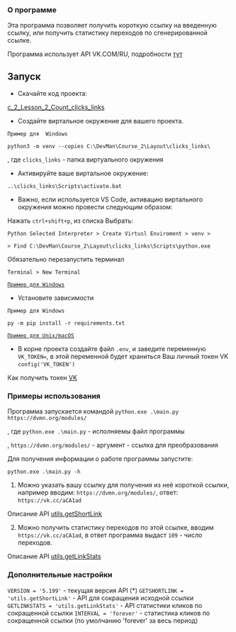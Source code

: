 ### О программе

Эта программа позволяет получить короткую ссылку на введенную ссылку, или получить статистику переходов по сгенерированной ссылке.

Программа использует API VK.COM/RU, подробности [тут](https://dev.vk.com/ru/reference)


## Запуск

- Скачайте код проекта:

[c_2_Lesson_2_Count_clicks_links](https://github.com/EDU-DevMan/c_2_Lesson_2_Count_clicks_links.git)

- Создайте виртальное окружение для вашего проекта.

`Пример для  Windows`

```python3 -m venv --copies C:\DevMan\Course_2\Layout\clicks_links\```

, где `clicks_links` - папка виртуального окружения

- Активируйте ваше виртальное окружение:

```..\clicks_links\Scripts\activate.bat```

- Важно, если используется VS Code, активацию виртального окружения можно провести следующим образом:

Нажать `ctrl+shift+p`, из списка Выбрать:

 `Python Selected Interpreter > Create Virtusl Enviroment > venv >`
 
 `> Find C:\DevMan\Course_2\Layout\clicks_links\Scripts\python.exe`

Обязательно перезапустить терминал 

`Terminal > New Terminal`

[`Пример для Windows`](https://dvmn.org/encyclopedia/pip/pip_virtualenv/)

- Установите зависимости

`Пример для Windows`

```py -m pip install -r requirements.txt```

[`Пример для Unix/macOS`](https://pip.pypa.io/en/stable/user_guide/#requirements-files)

- В корне проекта создайте файл `.env`, и заведите переменную `VK_TOKEN=`, в этой переменной будет храниться Ваш личный токен VK `config('VK_TOKEN')`

Как получить токен [VK](https://id.vk.com/about/business/go/docs/ru/vkid/latest/vk-id/connection/tokens/service-token)


### Примеры использования 

Программа запускается командой ```python.exe .\main.py https://dvmn.org/modules/```

, где ```python.exe .\main.py``` - исполняемы файл программы

, ```https://dvmn.org/modules/``` - аргумент - ссылка для преобразования

Для получения информации о работе программы запустите:

```python.exe .\main.py -h```

1. Можно указать вашу ссылку для получения из неё короткой ссылки, например вводим: `https://dvmn.org/modules/`, ответ: `https://vk.cc/aCA1ad`

Описание API  [utils.getShortLink](https://dev.vk.com/ru/method/utils.getShortLink)

2. Можно получить статистику переходов по этой ссылке, вводим `https://vk.cc/aCA1ad`, в ответ программа выдаст `109` - число переходов.

Описание API  [utils.getLinkStats](https://dev.vk.com/ru/method/utils.getLinkStats)

### Дополнительные настройки

```VERSION = '5.199'``` - текущая версия API (*)
```GETSHORTLINK = 'utils.getShortLink'``` - API для сокращения исходной ссылки
```GETLINKSTATS = 'utils.getLinkStats'``` - API статистики кликов по сокращенной ссылки
```INTERVAL = 'forever'``` - статистика кликов по сокращенной ссылки (по умолчанию 'forever' за весь период)